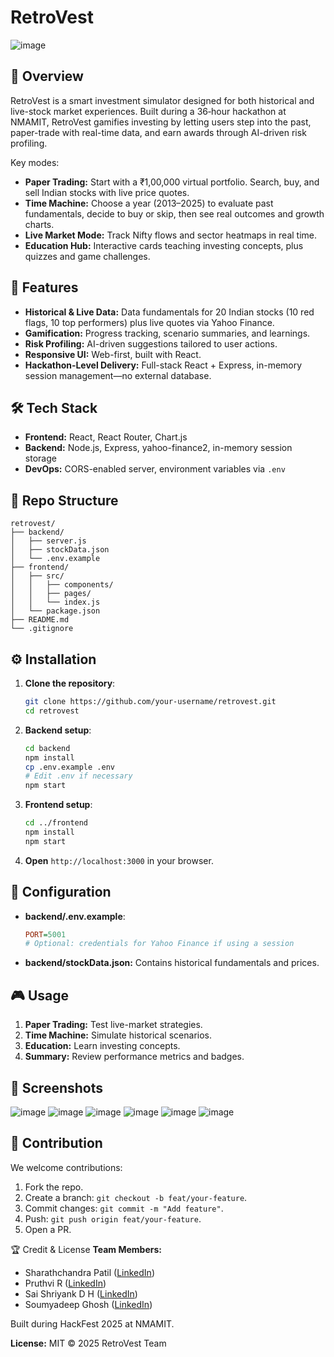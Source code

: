 # RetroVest

![image](https://github.com/user-attachments/assets/3386ca9e-4af9-4cff-be5a-52e6ffc75b42)


## 📖 Overview
RetroVest is a smart investment simulator designed for both historical and live-stock market experiences. Built during a 36‑hour hackathon at NMAMIT, RetroVest gamifies investing by letting users step into the past, paper-trade with real-time data, and earn awards through AI-driven risk profiling.

Key modes:
- **Paper Trading:** Start with a ₹1,00,000 virtual portfolio. Search, buy, and sell Indian stocks with live price quotes.
- **Time Machine:** Choose a year (2013–2025) to evaluate past fundamentals, decide to buy or skip, then see real outcomes and growth charts.
- **Live Market Mode:** Track Nifty flows and sector heatmaps in real time.
- **Education Hub:** Interactive cards teaching investing concepts, plus quizzes and game challenges.

## 🚀 Features
- **Historical & Live Data:** Data fundamentals for 20 Indian stocks (10 red flags, 10 top performers) plus live quotes via Yahoo Finance.
- **Gamification:** Progress tracking, scenario summaries, and learnings.
- **Risk Profiling:** AI-driven suggestions tailored to user actions.
- **Responsive UI:** Web-first, built with React.
- **Hackathon‑Level Delivery:** Full-stack React + Express, in-memory session management—no external database.

## 🛠️ Tech Stack
- **Frontend:** React, React Router, Chart.js
- **Backend:** Node.js, Express, yahoo-finance2, in-memory session storage
- **DevOps:** CORS-enabled server, environment variables via `.env`

## 📂 Repo Structure
```plain
retrovest/
├── backend/
│   ├── server.js
│   ├── stockData.json
│   └── .env.example
├── frontend/
│   ├── src/
│   │   ├── components/
│   │   ├── pages/
│   │   └── index.js
│   └── package.json
├── README.md
└── .gitignore
```

## ⚙️ Installation
1. **Clone the repository**:
   ```bash
   git clone https://github.com/your-username/retrovest.git
   cd retrovest
   ```
2. **Backend setup**:
   ```bash
   cd backend
   npm install
   cp .env.example .env
   # Edit .env if necessary
   npm start
   ```
3. **Frontend setup**:
   ```bash
   cd ../frontend
   npm install
   npm start
   ```
4. **Open** `http://localhost:3000` in your browser.

## 🔧 Configuration
- **backend/.env.example**:
  ```ini
  PORT=5001
  # Optional: credentials for Yahoo Finance if using a session
  ```
- **backend/stockData.json:** Contains historical fundamentals and prices.

## 🎮 Usage
1. **Paper Trading:** Test live-market strategies.
2. **Time Machine:** Simulate historical scenarios.
3. **Education:** Learn investing concepts.
4. **Summary:** Review performance metrics and badges.

## 📸 Screenshots
![image](https://github.com/user-attachments/assets/dea27398-98dd-4a0e-99fd-0b25a55821cb)
![image](https://github.com/user-attachments/assets/bf04a33f-94ca-41b5-9c38-c58e2795c633) ![image](https://github.com/user-attachments/assets/6f134924-6b0d-458d-844b-ad6ba0ecf82e)
![image](https://github.com/user-attachments/assets/1bfda78b-fdb8-47c0-a5f4-91f7b1c01ee0)
![image](https://github.com/user-attachments/assets/6fd694b2-f61e-47fb-81b6-f5b279fb260c)
![image](https://github.com/user-attachments/assets/35beea0e-8964-466d-8b10-052603eed298)



## 🤝 Contribution
We welcome contributions:
1. Fork the repo.
2. Create a branch: `git checkout -b feat/your-feature`.
3. Commit changes: `git commit -m "Add feature"`.
4. Push: `git push origin feat/your-feature`.
5. Open a PR.

🏆 Credit & License
**Team Members:**
- Sharathchandra Patil ([LinkedIn](https://www.linkedin.com/in/sharathchandra-patil/))
- Pruthvi R ([LinkedIn](https://www.linkedin.com/in/pruthvi-r-33a66b254/))
- Sai Shriyank D H ([LinkedIn](https://www.linkedin.com/in/sai-shriyank-d-h-71269525a/))
- Soumyadeep Ghosh ([LinkedIn](https://www.linkedin.com/in/soumyadeep-ghosh-bmsit/))

Built during HackFest 2025 at NMAMIT.

**License:** MIT © 2025 RetroVest Team

